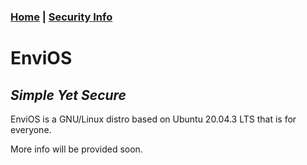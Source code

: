 ### [Home](https://lintine.github.io/EnviOS) | [Security Info](https://lintine.github.io/EnviOS/SECURITY)
# EnviOS
## _Simple Yet Secure_
EnviOS is a GNU/Linux distro based on Ubuntu 20.04.3 LTS that is for everyone.

More info will be provided soon.
